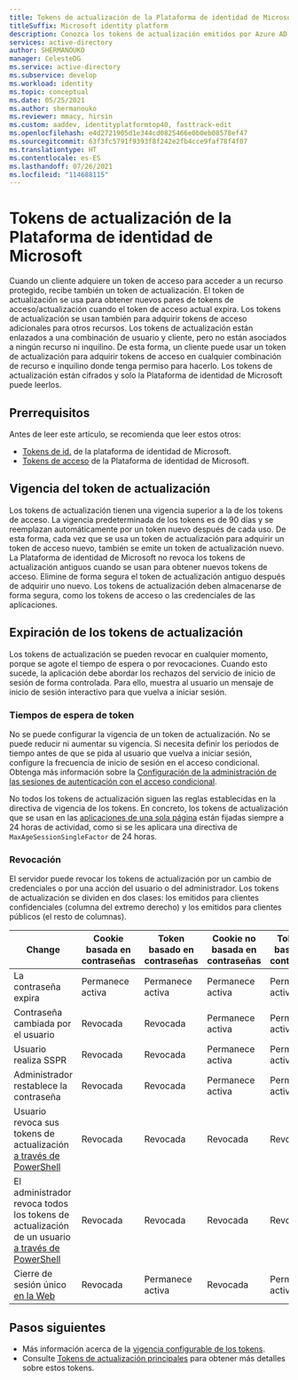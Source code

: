 ```yaml
---
title: Tokens de actualización de la Plataforma de identidad de Microsoft | Azure
titleSuffix: Microsoft identity platform
description: Conozca los tokens de actualización emitidos por Azure AD.
services: active-directory
author: SHERMANOUKO
manager: CelesteDG
ms.service: active-directory
ms.subservice: develop
ms.workload: identity
ms.topic: conceptual
ms.date: 05/25/2021
ms.author: shermanouko
ms.reviewer: mmacy, hirsin
ms.custom: aaddev, identityplatformtop40, fasttrack-edit
ms.openlocfilehash: e4d2721905d1e344cd0825466e0b0eb08578ef47
ms.sourcegitcommit: 63f3fc5791f9393f8f242e2fb4cce9faf78f4f07
ms.translationtype: HT
ms.contentlocale: es-ES
ms.lasthandoff: 07/26/2021
ms.locfileid: "114688115"
---
```

# <a name="microsoft-identity-platform-refresh-tokens"></a>Tokens de actualización de la Plataforma de identidad de Microsoft

Cuando un cliente adquiere un token de acceso para acceder a un recurso protegido, recibe también un token de actualización. El token de actualización se usa para obtener nuevos pares de tokens de acceso/actualización cuando el token de acceso actual expira. Los tokens de actualización se usan también para adquirir tokens de acceso adicionales para otros recursos. Los tokens de actualización están enlazados a una combinación de usuario y cliente, pero no están asociados a ningún recurso ni inquilino. De esta forma, un cliente puede usar un token de actualización para adquirir tokens de acceso en cualquier combinación de recurso e inquilino donde tenga permiso para hacerlo. Los tokens de actualización están cifrados y solo la Plataforma de identidad de Microsoft puede leerlos.

## <a name="prerequisites"></a>Prerrequisitos

Antes de leer este artículo, se recomienda que leer estos otros:

* [Tokens de id.](id-tokens.md) de la plataforma de identidad de Microsoft.
* [Tokens de acceso](access-tokens.md) de la Plataforma de identidad de Microsoft.

## <a name="refresh-token-lifetime"></a>Vigencia del token de actualización

Los tokens de actualización tienen una vigencia superior a la de los tokens de acceso. La vigencia predeterminada de los tokens es de 90 días y se reemplazan automáticamente por un token nuevo después de cada uso. De esta forma, cada vez que se usa un token de actualización para adquirir un token de acceso nuevo, también se emite un token de actualización nuevo. La Plataforma de identidad de Microsoft no revoca los tokens de actualización antiguos cuando se usan para obtener nuevos tokens de acceso. Elimine de forma segura el token de actualización antiguo después de adquirir uno nuevo. Los tokens de actualización deben almacenarse de forma segura, como los tokens de acceso o las credenciales de las aplicaciones. 

## <a name="refresh-token-expiration"></a>Expiración de los tokens de actualización

Los tokens de actualización se pueden revocar en cualquier momento, porque se agote el tiempo de espera o por revocaciones. Cuando esto sucede, la aplicación debe abordar los rechazos del servicio de inicio de sesión de forma controlada. Para ello, muestra al usuario un mensaje de inicio de sesión interactivo para que vuelva a iniciar sesión. 

### <a name="token-timeouts"></a>Tiempos de espera de token

No se puede configurar la vigencia de un token de actualización. No se puede reducir ni aumentar su vigencia. Si necesita definir los periodos de tiempo antes de que se pida al usuario que vuelva a iniciar sesión, configure la frecuencia de inicio de sesión en el acceso condicional. Obtenga más información sobre la [Configuración de la administración de las sesiones de autenticación con el acceso condicional](../conditional-access/howto-conditional-access-session-lifetime.md).

No todos los tokens de actualización siguen las reglas establecidas en la directiva de vigencia de los tokens. En concreto, los tokens de actualización que se usan en las [aplicaciones de una sola página](reference-third-party-cookies-spas.md) están fijadas siempre a 24 horas de actividad, como si se les aplicara una directiva de `MaxAgeSessionSingleFactor` de 24 horas. 

### <a name="revocation"></a>Revocación

El servidor puede revocar los tokens de actualización por un cambio de credenciales o por una acción del usuario o del administrador.  Los tokens de actualización se dividen en dos clases: los emitidos para clientes confidenciales (columna del extremo derecho) y los emitidos para clientes públicos (el resto de columnas).

| Change | Cookie basada en contraseñas | Token basado en contraseñas | Cookie no basada en contraseñas | Token no basado en contraseñas | Token de cliente confidencial |
|---|-----------------------|----------------------|---------------------------|--------------------------|---------------------------|
| La contraseña expira | Permanece activa | Permanece activa | Permanece activa | Permanece activa | Permanece activa |
| Contraseña cambiada por el usuario | Revocada | Revocada | Permanece activa | Permanece activa | Permanece activa |
| Usuario realiza SSPR | Revocada | Revocada | Permanece activa | Permanece activa | Permanece activa |
| Administrador restablece la contraseña | Revocada | Revocada | Permanece activa | Permanece activa | Permanece activa |
| Usuario revoca sus tokens de actualización [a través de PowerShell](/powershell/module/azuread/revoke-azureadsignedinuserallrefreshtoken) | Revocada | Revocada | Revocada | Revocada | Revocada |
| El administrador revoca todos los tokens de actualización de un usuario [a través de PowerShell](/powershell/module/azuread/revoke-azureaduserallrefreshtoken) | Revocada | Revocada |Revocada | Revocada | Revocada |
| Cierre de sesión único [en la Web](v2-protocols-oidc.md#single-sign-out) | Revocada | Permanece activa | Revocada | Permanece activa | Permanece activa |

## <a name="next-steps"></a>Pasos siguientes

* Más información acerca de la [vigencia configurable de los tokens](active-directory-configurable-token-lifetimes.md).
* Consulte [Tokens de actualización principales](../devices/concept-primary-refresh-token.md) para obtener más detalles sobre estos tokens.
